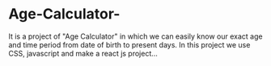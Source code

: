 # Age-Calculator-
It is a project of "Age Calculator" in which we can easily know our exact age and time period from date of birth to present days. In this project we use CSS, javascript and make a react js project...
